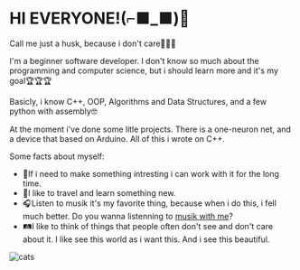 
# HI EVERYONE!(⌐■_■)👋

Call me just a husk, because i don't care🗿🗿🗿

I'm a beginner software developer. I don't know so much about the programming and computer science, but i should learn more and it's my goal🏆🏆🏆

Basicly, i know C++, OOP, Algorithms and Data Structures, and a few python with assembly🤓

At the moment i've done some litle projects. There is a one-neuron net, and a device that based on Arduino. All of this i wrote on C++.

Some facts about myself: 
- 📖If i need to make something intresting i can work with it for the long time.
- 🚊I like to travel and learn something new.
- 🎧Listen to musik it's my favorite thing, because when i do this, i fell much better. Do you wanna listenning to [musik with me](https://open.spotify.com/user/31prg5kvvxwv736oczg6ertbizxa?si=33e8daeed7ea4e5a)? 
- 🛤I like to think of things that people often don't see and don't care about it. I like see this world as i want this. And i see this beautiful.

![cats](https://user-images.githubusercontent.com/127895777/236680123-7d179ef5-e470-4519-9f5e-b96815a035e7.png)
